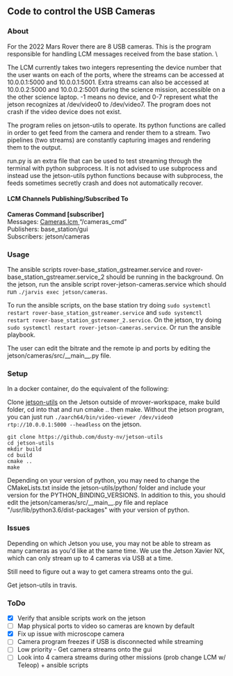 Code to control the USB Cameras
----

### About
For the 2022 Mars Rover there are 8 USB cameras. This is the program \
responsible for handling LCM messages received from the base station. \

The LCM currently takes two integers representing the device number that the user wants on each of the ports, where the streams can be accessed at 10.0.0.1:5000 and 10.0.0.1:5001. Extra streams can also be accessed at 10.0.0.2:5000 and 10.0.0.2:5001 during the science mission, accessible on a the other science laptop. -1 means no device, and 0-7 represent what the jetson recognizes at /dev/video0 to /dev/video7. The program does not crash if the video device does not exist.

The program relies on jetson-utils to operate. Its python functions are called in order to get feed from the camera and render them to a stream. Two pipelines (two streams) are constantly capturing images and rendering them to the output. 

run.py is an extra file that can be used to test streaming through the terminal with python subprocess. It is not advised to use subprocess and instead use the jetson-utils python functions because with subprocess, the feeds sometimes secretly crash and does not automatically recover. 


#### LCM Channels Publishing/Subscribed To 
**Cameras Command [subscriber]** \
Messages: [ Cameras.lcm ](https://github.com/amszuch/mrover-workspace/blob/cameras/rover_msgs/Cameras.lcm) “/cameras_cmd” \
Publishers: base_station/gui \
Subscribers: jetson/cameras

### Usage 
The ansible scripts rover-base_station_gstreamer.service and rover-base_station_gstreamer.service_2 should be running in the background. On the jetson, run the ansible script rover-jetson-cameras.service which should run `./jarvis exec jetson/cameras`.

To run the ansible scripts, on the base station try doing ```sudo systemctl restart rover-base_station_gstreamer.service``` and ```sudo systemctl restart rover-base_station_gstreamer_2.service```. On the jetson, try doing ```sudo systemctl restart rover-jetson-cameras.service```. Or run the ansible playbook.

The user can edit the bitrate and the remote ip and ports by editing the jetson/cameras/src/\_\_main\_\_.py file.

### Setup

In a docker container, do the equivalent of the following:

Clone [jetson-utils](https://github.com/dusty-nv/jetson-utils) on the Jetson outside of mrover-workspace, make build folder, cd into that and run cmake .. then make. Without the jetson program, you can just run ```./aarch64/bin/video-viewer /dev/video0 rtp://10.0.0.1:5000 --headless``` on the jetson.

```
git clone https://github.com/dusty-nv/jetson-utils
cd jetson-utils
mkdir build
cd build
cmake ..
make
```


Depending on your version of python, you may need to change the CMakeLists.txt inside the jetson-utils/python/ folder and include your version for the PYTHON_BINDING_VERSIONS. In addition to this, you should edit the jetson/cameras/src/\_\_main\_\_.py file and replace "/usr/lib/python3.6/dist-packages" with your version of python.  

### Issues
Depending on which Jetson you use, you may not be able to stream as many cameras as you'd like at the same time. We use the Jetson Xavier NX, which can only stream up to 4 cameras via USB at a time.

Still need to figure out a way to get camera streams onto the gui.

Get jetson-utils in travis.

### ToDo 

- [X] Verify that ansible scripts work on the jetson
- [ ] Map physical ports to video so cameras are known by default
- [X] Fix up issue with microscope camera
- [ ] Camera program freezes if USB is disconnected while streaming
- [ ] Low priority - Get camera streams onto the gui
- [ ] Look into 4 camera streams during other missions (prob change LCM w/ Teleop) + ansible scripts
